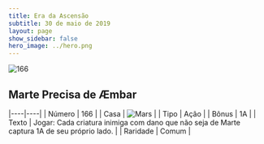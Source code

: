```yaml
---
title: Era da Ascensão
subtitle: 30 de maio de 2019
layout: page
show_sidebar: false
hero_image: ../hero.png
---
```


![166](https://cdn.keyforgegame.com/media/card_front/pt/435_166_PV527VWC67G8_pt.png)

## Marte Precisa de Æmbar

|----|----|
| Número | 166 |
| Casa | ![Mars](https://archonarcana.com/images/thumb/d/de/Mars.png/22px-Mars.png "Marte") |
| Tipo | Ação |
| Bônus | 1A |
| Texto | Jogar: Cada criatura inimiga com dano que não seja de Marte captura 1A de seu próprio lado. |
| Raridade | Comum |
